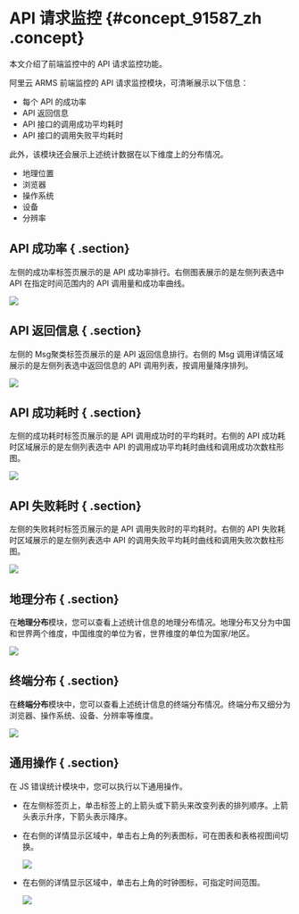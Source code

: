# API 请求监控 {#concept_91587_zh .concept}

本文介绍了前端监控中的 API 请求监控功能。

阿里云 ARMS 前端监控的 API 请求监控模块，可清晰展示以下信息：

-   每个 API 的成功率
-   API 返回信息
-   API 接口的调用成功平均耗时
-   API 接口的调用失败平均耗时

此外，该模块还会展示上述统计数据在以下维度上的分布情况。

-   地理位置
-   浏览器
-   操作系统
-   设备
-   分辨率

## API 成功率 { .section}

左侧的成功率标签页展示的是 API 成功率排行。右侧图表展示的是左侧列表选中 API 在指定时间范围内的 API 调用量和成功率曲线。

![](http://static-aliyun-doc.oss-cn-hangzhou.aliyuncs.com/assets/img/152276/155496246243657_zh-CN.png)

## API 返回信息 { .section}

左侧的 Msg聚类标签页展示的是 API 返回信息排行。右侧的 Msg 调用详情区域展示的是左侧列表选中返回信息的 API 调用列表，按调用量降序排列。

![](http://static-aliyun-doc.oss-cn-hangzhou.aliyuncs.com/assets/img/152276/155496246243661_zh-CN.png)

## API 成功耗时 { .section}

左侧的成功耗时标签页展示的是 API 调用成功时的平均耗时。右侧的 API 成功耗时区域展示的是左侧列表选中 API 的调用成功平均耗时曲线和调用成功次数柱形图。

![](http://static-aliyun-doc.oss-cn-hangzhou.aliyuncs.com/assets/img/152276/155496246243666_zh-CN.png)

## API 失败耗时 { .section}

左侧的失败耗时标签页展示的是 API 调用失败时的平均耗时。右侧的 API 失败耗时区域展示的是左侧列表选中 API 的调用失败平均耗时曲线和调用失败次数柱形图。

![](http://aliware-images.oss-cn-hangzhou.aliyuncs.com/arms/tab_api_response_time_failure.png)

## 地理分布 { .section}

在**地理分布**模块，您可以查看上述统计信息的地理分布情况。地理分布又分为中国和世界两个维度，中国维度的单位为省，世界维度的单位为国家/地区。

![](http://static-aliyun-doc.oss-cn-hangzhou.aliyuncs.com/assets/img/152274/155496246343635_zh-CN.png)

## 终端分布 { .section}

在**终端分布**模块中，您可以查看上述统计信息的终端分布情况。终端分布又细分为浏览器、操作系统、设备、分辨率等维度。

![](http://static-aliyun-doc.oss-cn-hangzhou.aliyuncs.com/assets/img/152274/155496246343638_zh-CN.png)

## 通用操作 { .section}

在 JS 错误统计模块中，您可以执行以下通用操作。

-   在左侧标签页上，单击标签上的上箭头或下箭头来改变列表的排列顺序。上箭头表示升序，下箭头表示降序。
-   在右侧的详情显示区域中，单击右上角的列表图标，可在图表和表格视图间切换。

    ![](http://static-aliyun-doc.oss-cn-hangzhou.aliyuncs.com/assets/img/152274/155496246343639_zh-CN.png)

-   在右侧的详情显示区域中，单击右上角的时钟图标，可指定时间范围。

    ![](http://static-aliyun-doc.oss-cn-hangzhou.aliyuncs.com/assets/img/152274/155496246343644_zh-CN.png)


